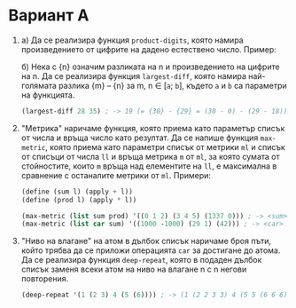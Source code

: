 Вариант А
=========
1. а) Да се реализира функция `product-digits`, която намира
   произведението от цифрите на дадено естествено число. Пример:

   б) Нека с {n} означим разликата на n и произведението на цифрите на n. Да се
   реализира функция `largest-diff`, която намира най-голямата разлика {m} – {n}
   за m, n ∈ [`a`; `b`], където `a` и `b` са параметри на функцията.

   ```scheme
   (largest-diff 28 35) ; -> 19 (= {30} - {29} = (30 - 0) - (29 - 18))
   ```

2. "Метрика" наричаме функция, която приема като параметър списък от числа и
връща число като резултат. Да се напише функция `max-metric`, която приема като
параметри списък от метрики `ml` и списък от списъци от числа `ll` и връща
метрика `m` от `ml`, за която сумата от стойностите, които `m` връща над
елементите на `ll`, е максимална в сравнение с останалите метрики от `ml`.
Примери:

   ```scheme
   (define (sum l) (apply + l))
   (define (prod l) (apply * l))

   (max-metric (list sum prod) '((0 1 2) (3 4 5) (1337 0))) ; -> <sum>
   (max-metric (list car sum) '((1000 -1000) (29 1) (42))) ; -> <car>
   ```

3. "Ниво на влагане" на атом в дълбок списък наричаме броя пъти, който трябва да
се приложи операцията `car` за достигане до атома. Да се реализира функция
`deep-repeat`, която в подаден дълбок списък заменя всеки атом на ниво на
влагане n с n негови повторения.

   ```scheme
   (deep-repeat '(1 (2 3) 4 (5 (6)))) ; -> (1 (2 2 3 3) 4 (5 5 (6 6 6)))
   ```
